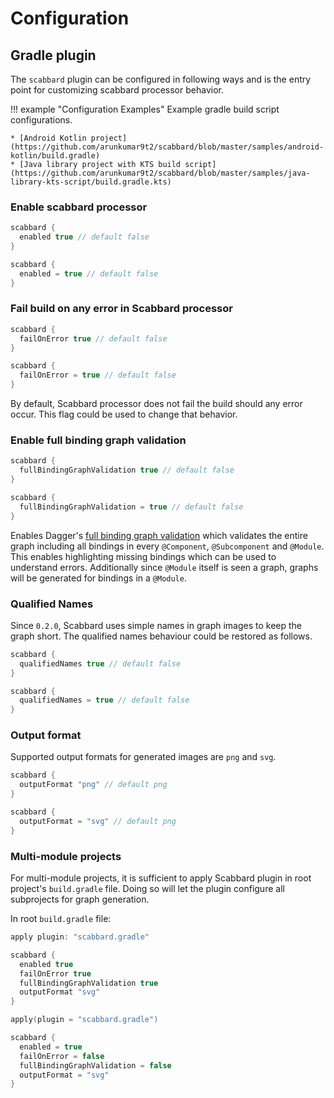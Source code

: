 # Configuration

## Gradle plugin

The `scabbard` plugin can be configured in following ways and is the entry point for customizing scabbard processor behavior.

!!! example "Configuration Examples"
    Example gradle build script configurations.

    * [Android Kotlin project](https://github.com/arunkumar9t2/scabbard/blob/master/samples/android-kotlin/build.gradle)
    * [Java library project with KTS build script](https://github.com/arunkumar9t2/scabbard/blob/master/samples/java-library-kts-script/build.gradle.kts)

### Enable scabbard processor

```Groovy tab=
scabbard {
  enabled true // default false
}
```

```Kotlin tab=
scabbard {
  enabled = true // default false
}
```

### Fail build on any error in Scabbard processor

```Groovy tab=
scabbard {
  failOnError true // default false
}
```

```Kotlin tab=
scabbard {
  failOnError = true // default false
}
```

By default, Scabbard processor does not fail the build should any error occur. This flag could be used to change that behavior.

### Enable full binding graph validation

```Groovy tab=
scabbard {
  fullBindingGraphValidation true // default false
}
```

```Kotlin tab=
scabbard {
  fullBindingGraphValidation = true // default false
}
```

Enables Dagger's [full binding graph validation](https://dagger.dev/compiler-options.html#full-binding-graph-validation) which validates the entire graph including all bindings in every `@Component`, `@Subcomponent` and `@Module`. This enables highlighting missing bindings which can be used to understand errors. Additionally since `@Module` itself is seen a graph, graphs will be generated for bindings in a `@Module`.

### Qualified Names

Since `0.2.0`, Scabbard uses simple names in graph images to keep the graph short. The qualified names behaviour could be restored as follows.

```Groovy tab=
scabbard {
  qualifiedNames true // default false
}
```

```Kotlin tab=
scabbard {
  qualifiedNames = true // default false
}
```

### Output format

Supported output formats for generated images are `png` and `svg`.

```Groovy tab=
scabbard {
  outputFormat "png" // default png
}
```

```Kotlin tab=
scabbard {
  outputFormat = "svg" // default png
}
```

### Multi-module projects

For multi-module projects, it is sufficient to apply Scabbard plugin in root project's `build.gradle` file. Doing so will let the plugin configure all subprojects for graph generation. 

In root `build.gradle` file:

```Groovy tab=
apply plugin: "scabbard.gradle"

scabbard {
  enabled true
  failOnError true
  fullBindingGraphValidation true
  outputFormat "svg"
}
```

```Kotlin tab=
apply(plugin = "scabbard.gradle")

scabbard {
  enabled = true
  failOnError = false
  fullBindingGraphValidation = false
  outputFormat = "svg"
}
```